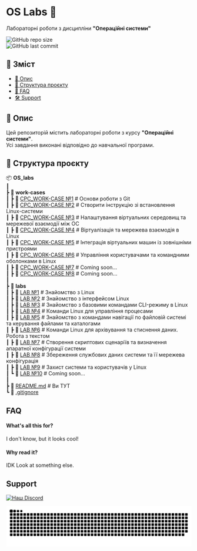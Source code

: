﻿# OS Labs 🚀  
Лабораторні роботи з дисципліни **"Операційні системи"**  

![GitHub repo size](https://img.shields.io/github/repo-size/Nillya/OS_labs)  
![GitHub last commit](https://img.shields.io/github/last-commit/Nillya/OS_labs)  

## 📌 Зміст  
- [📖 Опис](#опис)  
- [📂 Структура проєкту](#структура-проєкту)  
- [📎 FAQ](#FAQ)  
- [🛠️ Support](#Support)  

## 📖 Опис  
Цей репозиторій містить лабораторні роботи з курсу **"Операційні системи"**.  
Усі завдання виконані відповідно до навчальної програми.  

## 📂 Структура проєкту  

📦 **OS_labs**  
 ┃  
 ┣ 📂 **work-cases**  
 ┃ ┣ 📂 [СРС_WORK-CASE №1](https://github.com/Nillya/OS_labs/tree/main/work-cases/%D0%A1%D0%A0%D0%A1_WORK-CASE%20%E2%84%961) # Основи роботи з Git  
 ┃ ┣ 📂 [СРС_WORK-CASE №2](https://github.com/Nillya/OS_labs/tree/main/work-cases/%D0%A1%D0%A0%D0%A1_WORK-CASE%20%E2%84%962) # Створити інструкцію зі встановлення Linux-системи   
 ┃ ┣ 📂 [СРС_WORK-CASE №3](https://github.com/Nillya/OS_labs/tree/main/work-cases/%D0%A1%D0%A0%D0%A1_WORK-CASE%20%E2%84%963) # Налаштування віртуальних середовищ та мережевої взаємодії між ОС   
 ┃ ┣ 📂 [СРС_WORK-CASE №4](https://github.com/Nillya/OS_labs/tree/main/work-cases/%D0%A1%D0%A0%D0%A1_WORK-CASE%20%E2%84%964) # Віртуалізація та мережева взаємодія в Linux   
 ┃ ┣ 📂 [СРС_WORK-CASE №5](https://github.com/Nillya/OS_labs/tree/main/work-cases/%D0%A1%D0%A0%D0%A1_WORK-CASE%20%E2%84%965) # Інтеграція віртуальних машин із зовнішніми пристроями   
 ┃ ┣ 📂 [СРС_WORK-CASE №6](https://github.com/Nillya/OS_labs/tree/main/work-cases/%D0%A1%D0%A0%D0%A1_WORK-CASE%20%E2%84%966) # Управління користувачами та командними оболонками в Linux   
 ┃ ┣ 📂 [СРС_WORK-CASE №7](https://github.com/Nillya/OS_labs/tree/main/work-cases/) # Coming soon...   
 ┃ ┣ 📂 [СРС_WORK-CASE №8](https://github.com/Nillya/OS_labs/tree/main/work-cases/) # Coming soon...  
 ┃  
 ┣ 📂 **labs**  
 ┃ ┣ 📂 [LAB №1](https://github.com/Nillya/OS_labs/tree/main/labs/%E2%84%961) # Знайомство з Linux  
 ┃ ┣ 📂 [LAB №2](https://github.com/Nillya/OS_labs/tree/main/labs/%E2%84%962) # Знайомство з інтерфейсом Linux  
 ┃ ┣ 📂 [LAB №3](https://github.com/Nillya/OS_labs/tree/main/labs/%E2%84%963) # Знайомство з базовими командами CLI-режиму в Linux  
 ┃ ┣ 📂 [LAB №4](https://github.com/Nillya/OS_labs/tree/main/labs/%E2%84%964) # Команди Linux для управління процесами  
 ┃ ┣ 📂 [LAB №5](https://github.com/Nillya/OS_labs/tree/main/labs/%E2%84%965) # Знайомство з командами навігації по файловій системі та керування файлами та каталогами  
 ┃ ┣ 📂 [LAB №6](https://github.com/Nillya/OS_labs/tree/main/labs/%E2%84%966) # Команди Linux для архівування та стиснення даних. Робота з текстом  
 ┃ ┣ 📂 [LAB №7](https://github.com/Nillya/OS_labs/tree/main/labs/%E2%84%967) # Створення скриптових сценаріїв та визначення апаратної конфігурації системи  
 ┃ ┣ 📂 [LAB №8](https://github.com/Nillya/OS_labs/tree/main/labs/%E2%84%968) # Збереження службових даних системи та її мережева конфігурація  
 ┃ ┣ 📂 [LAB №9](https://github.com/Nillya/OS_labs/tree/main/labs/%E2%84%969) # Захист системи та користувачів у Linux  
 ┃ ┗ 📂 [LAB №10](https://github.com/Nillya/OS_labs/tree/main/labs/) # Coming soon...  
 ┃  
 ┣ 📜 [README.md](https://github.com/Nillya/OS_labs/blob/main/README.md) # Ви ТУТ  
 ┗ 📜 [.gitignore](https://github.com/Nillya/OS_labs/blob/main/.gitignore)  



## FAQ

#### What's all this for?

I don't know, but it looks cool!

#### Why read it?

IDK Look at something else.



## Support

[![Наш Discord](https://img.shields.io/badge/Присоединиться%20в-Discord-7289DA?style=for-the-badge&logo=discord&logoColor=white)](https://discord.gg/66QPkTz96M)



<picture>
  <source
    media="(prefers-color-scheme: dark)"
    srcset="https://raw.githubusercontent.com/platane/snk/output/github-contribution-grid-snake-dark.svg"
  />
  <source
    media="(prefers-color-scheme: light)"
    srcset="https://raw.githubusercontent.com/platane/snk/output/github-contribution-grid-snake.svg"
  />
  <img
    alt="github contribution grid snake animation"
    src="https://raw.githubusercontent.com/platane/snk/output/github-contribution-grid-snake.svg"
  />
</picture>

